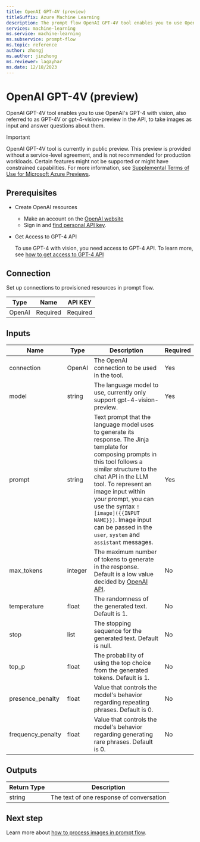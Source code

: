 ```yaml
---
title: OpenAI GPT-4V (preview)
titleSuffix: Azure Machine Learning
description: The prompt flow OpenAI GPT-4V tool enables you to use OpenAI's GPT-4 with vision, also referred to as GPT-4V or gpt-4-vision-preview in the API, to take images as input and answer questions about them.
services: machine-learning
ms.service: machine-learning
ms.subservice: prompt-flow
ms.topic: reference
author: zhongj
ms.author: jinzhong
ms.reviewer: lagayhar
ms.date: 12/18/2023
---
```


# OpenAI GPT-4V (preview)

OpenAI GPT-4V tool enables you to use OpenAI's GPT-4 with vision, also referred to as GPT-4V or gpt-4-vision-preview in the API, to take images as input and answer questions about them.

> [!IMPORTANT]
> OpenAI GPT-4V tool is currently in public preview. This preview is provided without a service-level agreement, and is not recommended for production workloads. Certain features might not be supported or might have constrained capabilities.
> For more information, see [Supplemental Terms of Use for Microsoft Azure Previews](https://azure.microsoft.com/support/legal/preview-supplemental-terms/).

## Prerequisites

- Create OpenAI resources
    - Make an account on the [OpenAI website](https://openai.com/)
    - Sign in and [find personal API key](https://platform.openai.com/account/api-keys).

- Get Access to GPT-4 API

    To use GPT-4 with vision, you need access to GPT-4 API. To learn more, see [how to get access to GPT-4 API](https://help.openai.com/en/articles/7102672-how-can-i-access-gpt-4)

## Connection

Set up connections to provisioned resources in prompt flow.

| Type        | Name     | API KEY  |
|-------------|----------|----------|
| OpenAI      | Required | Required |

## Inputs

| Name                   | Type        | Description                                                                                    | Required |
|------------------------|-------------|------------------------------------------------------------------------------------------------|----------|
| connection             | OpenAI      | The OpenAI connection to be used in the tool.                                                  | Yes      |
| model                  | string      | The language model to use, currently only support gpt-4-vision-preview.                        | Yes      |
| prompt                 | string      | Text prompt that the language model uses to generate its response. The Jinja template for composing prompts in this tool follows a similar structure to the chat API in the LLM tool. To represent an image input within your prompt, you can use the syntax `![image]({{INPUT NAME}})`. Image input can be passed in the `user`, `system` and `assistant` messages.                 | Yes      |
| max\_tokens            | integer     | The maximum number of tokens to generate in the response. Default is a low value decided by [OpenAI API](https://platform.openai.com/docs/guides/vision).                      | No       |
| temperature            | float       | The randomness of the generated text. Default is 1.                                            | No       |
| stop                   | list        | The stopping sequence for the generated text. Default is null.                                 | No       |
| top_p                  | float       | The probability of using the top choice from the generated tokens. Default is 1.               | No       |
| presence\_penalty      | float       | Value that controls the model's behavior regarding repeating phrases. Default is 0.       | No       |
| frequency\_penalty     | float       | Value that controls the model's behavior regarding generating rare phrases. Default is 0. | No       |

## Outputs

| Return Type | Description                              |
|-------------|------------------------------------------|
| string      | The text of one response of conversation |

## Next step

Learn more about [how to process images in prompt flow](../how-to-process-image.md).